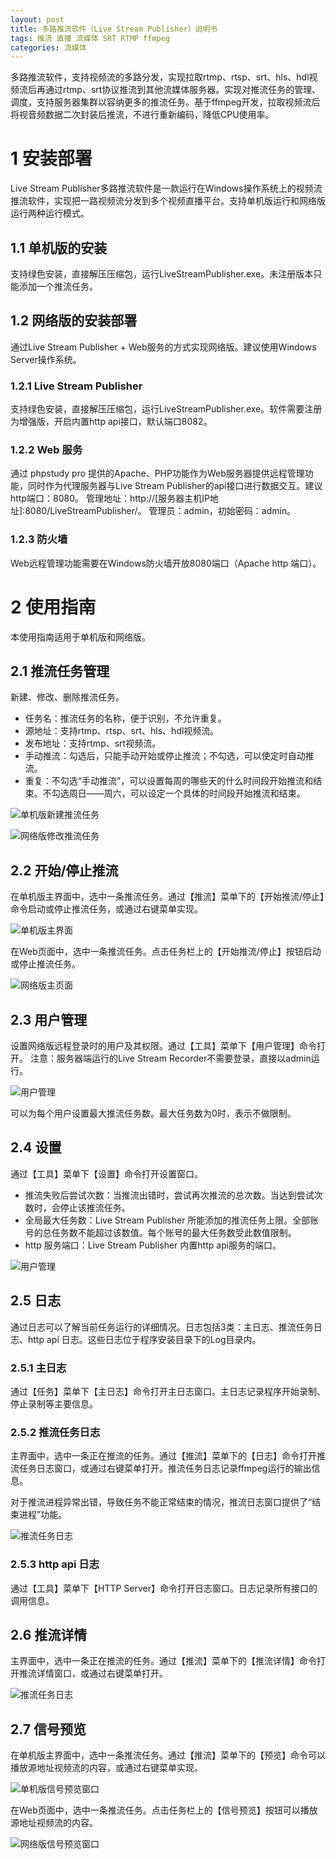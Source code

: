 ```yaml
---
layout: post
title: 多路推流软件（Live Stream Publisher）说明书
tags: 推流 直播 流媒体 SRT RTMP ffmpeg
categories: 流媒体
---
```


多路推流软件，支持视频流的多路分发，实现拉取rtmp、rtsp、srt、hls、hdl视频流后再通过rtmp、srt协议推流到其他流媒体服务器。实现对推流任务的管理、调度，支持服务器集群以容纳更多的推流任务。基于ffmpeg开发，拉取视频流后将视音频数据二次封装后推流，不进行重新编码，降低CPU使用率。

# 1	安装部署

Live Stream Publisher多路推流软件是一款运行在Windows操作系统上的视频流推流软件，实现把一路视频流分发到多个视频直播平台。支持单机版运行和网络版运行两种运行模式。

## 1.1	单机版的安装

支持绿色安装，直接解压压缩包，运行LiveStreamPublisher.exe。未注册版本只能添加一个推流任务。

## 1.2	网络版的安装部署

通过Live Stream Publisher + Web服务的方式实现网络版。建议使用Windows Server操作系统。

### 1.2.1	Live Stream Publisher

支持绿色安装，直接解压压缩包，运行LiveStreamPublisher.exe。软件需要注册为增强版，开启内置http api接口，默认端口8082。

### 1.2.2	Web 服务
通过 phpstudy pro 提供的Apache、PHP功能作为Web服务器提供远程管理功能，同时作为代理服务器与Live Stream Publisher的api接口进行数据交互。建议http端口：8080。
管理地址：http://[服务器主机IP地址]:8080/LiveStreamPublisher/。
管理员：admin，初始密码：admin。

### 1.2.3	防火墙
Web远程管理功能需要在Windows防火墙开放8080端口（Apache http 端口）。


# 2	使用指南

本使用指南适用于单机版和网络版。

## 2.1	推流任务管理

新建、修改、删除推流任务。

- 任务名：推流任务的名称，便于识别，不允许重复。
- 源地址：支持rtmp、rtsp、srt、hls、hdl视频流。
- 发布地址：支持rtmp、srt视频流。
- 手动推流：勾选后，只能手动开始或停止推流；不勾选，可以使定时自动推流。
- 重复：不勾选“手动推流”，可以设置每周的哪些天的什么时间段开始推流和结束。不勾选周日——周六，可以设定一个具体的时间段开始推流和结束。
 
![单机版新建推流任务](/static/img/live-stream-publisher/add-task-1.png)
 
![网络版修改推流任务](/static/img/live-stream-publisher/add-task-2.png)

## 2.2	开始/停止推流

在单机版主界面中，选中一条推流任务。通过【推流】菜单下的【开始推流/停止】命令启动或停止推流任务，或通过右键菜单实现。
 
![单机版主界面](/static/img/live-stream-publisher/main1.png)

在Web页面中，选中一条推流任务。点击任务栏上的【开始推流/停止】按钮启动或停止推流任务。
 
![网络版主页面](/static/img/live-stream-publisher/main2.png)

## 2.3	用户管理

设置网络版远程登录时的用户及其权限。通过【工具】菜单下【用户管理】命令打开。
注意：服务器端运行的Live Stream Recorder不需要登录，直接以admin运行。

![用户管理](/static/img/live-stream-publisher/user-manage.png)
 
可以为每个用户设置最大推流任务数。最大任务数为0时，表示不做限制。

## 2.4	设置

通过【工具】菜单下【设置】命令打开设置窗口。

- 推流失败后尝试次数：当推流出错时，尝试再次推流的总次数。当达到尝试次数时，会停止该推流任务。
- 全局最大任务数：Live Stream Publisher 所能添加的推流任务上限。全部账号的总任务数不能超过该数值。每个账号的最大任务数受此数值限制。
- http 服务端口：Live Stream Publisher 内置http api服务的端口。

![用户管理](/static/img/live-stream-publisher/option.png)
 
## 2.5	日志
通过日志可以了解当前任务运行的详细情况。日志包括3类：主日志、推流任务日志、http api 日志。这些日志位于程序安装目录下的Log目录内。

### 2.5.1	主日志

通过【任务】菜单下【主日志】命令打开主日志窗口。主日志记录程序开始录制、停止录制等主要信息。

### 2.5.2	推流任务日志

主界面中，选中一条正在推流的任务。通过【推流】菜单下的【日志】命令打开推流任务日志窗口，或通过右键菜单打开。推流任务日志记录ffmpeg运行的输出信息。

对于推流进程异常出错，导致任务不能正常结束的情况，推流日志窗口提供了“结束进程”功能。

![推流任务日志](/static/img/live-stream-publisher/log.png)
 
### 2.5.3	http api 日志

通过【工具】菜单下【HTTP Server】命令打开日志窗口。日志记录所有接口的调用信息。

## 2.6	推流详情

主界面中，选中一条正在推流的任务。通过【推流】菜单下的【推流详情】命令打开推流详情窗口，或通过右键菜单打开。

![推流任务日志](/static/img/live-stream-publisher/publish-detail.png)

## 2.7	信号预览

在单机版主界面中，选中一条推流任务。通过【推流】菜单下的【预览】命令可以播放源地址视频流的内容，或通过右键菜单实现。
 
![单机版信号预览窗口](/static/img/live-stream-publisher/player1.png)

在Web页面中，选中一条推流任务。点击任务栏上的【信号预览】按钮可以播放源地址视频流的内容。
 
![网络版信号预览窗口](/static/img/live-stream-publisher/player2.png)

